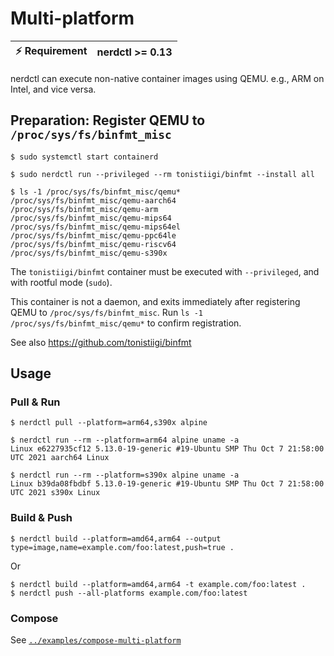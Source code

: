 # Multi-platform

| :zap: Requirement | nerdctl >= 0.13 |
|-------------------|-----------------|

nerdctl can execute non-native container images using QEMU.
e.g., ARM on Intel, and vice versa.

## Preparation: Register QEMU to `/proc/sys/fs/binfmt_misc`

```console
$ sudo systemctl start containerd

$ sudo nerdctl run --privileged --rm tonistiigi/binfmt --install all

$ ls -1 /proc/sys/fs/binfmt_misc/qemu*
/proc/sys/fs/binfmt_misc/qemu-aarch64
/proc/sys/fs/binfmt_misc/qemu-arm
/proc/sys/fs/binfmt_misc/qemu-mips64
/proc/sys/fs/binfmt_misc/qemu-mips64el
/proc/sys/fs/binfmt_misc/qemu-ppc64le
/proc/sys/fs/binfmt_misc/qemu-riscv64
/proc/sys/fs/binfmt_misc/qemu-s390x
```

The `tonistiigi/binfmt` container must be executed with `--privileged`, and with rootful mode (`sudo`).

This container is not a daemon, and exits immediately after registering QEMU to `/proc/sys/fs/binfmt_misc`.
Run `ls -1 /proc/sys/fs/binfmt_misc/qemu*` to confirm registration.

See also https://github.com/tonistiigi/binfmt

## Usage
### Pull & Run

```console
$ nerdctl pull --platform=arm64,s390x alpine

$ nerdctl run --rm --platform=arm64 alpine uname -a
Linux e6227935cf12 5.13.0-19-generic #19-Ubuntu SMP Thu Oct 7 21:58:00 UTC 2021 aarch64 Linux

$ nerdctl run --rm --platform=s390x alpine uname -a
Linux b39da08fbdbf 5.13.0-19-generic #19-Ubuntu SMP Thu Oct 7 21:58:00 UTC 2021 s390x Linux
```

### Build & Push
```console
$ nerdctl build --platform=amd64,arm64 --output type=image,name=example.com/foo:latest,push=true .
```

Or

```console
$ nerdctl build --platform=amd64,arm64 -t example.com/foo:latest .
$ nerdctl push --all-platforms example.com/foo:latest
```

### Compose
See [`../examples/compose-multi-platform`](../examples/compose-multi-platform)
